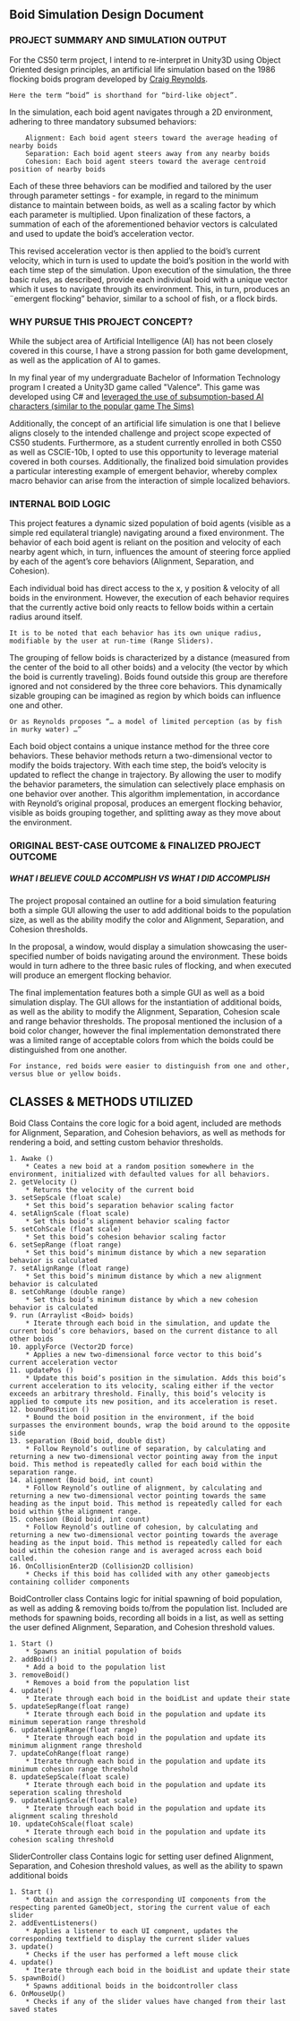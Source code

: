 ## Boid Simulation Design Document

### PROJECT SUMMARY AND SIMULATION OUTPUT

For the CS50 term project, I intend to re-interpret in Unity3D using Object Oriented design principles, an artificial life simulation based on the 1986 flocking boids program developed by [Craig Reynolds](https://www.red3d.com/cwr/boids/).

```
Here the term “boid” is shorthand for “bird-like object”.
```

In the simulation, each boid agent navigates through a 2D environment, adhering to three mandatory subsumed behaviors:
```
	Alignment: Each boid agent steers toward the average heading of nearby boids
	Separation: Each boid agent steers away from any nearby boids
	Cohesion: Each boid agent steers toward the average centroid position of nearby boids
```
Each of these three behaviors can be modified and tailored by the user through parameter settings - for example, in regard to the minimum distance to maintain between boids, as well as a scaling factor by which each parameter is multiplied. Upon finalization of these factors, a summation of each of the aforementioned behavior vectors is calculated and used to update the boid’s acceleration vector.

This revised acceleration vector is then applied to the boid’s current velocity, which in turn is used to update the boid’s position in the world with each time step of the simulation.
Upon execution of the simulation, the three basic rules, as described, provide each individual boid with a unique vector which it uses to navigate through its environment.
This, in turn, produces an ¨emergent flocking” behavior, similar to a school of fish, or a flock birds.


### WHY PURSUE THIS PROJECT CONCEPT?

While the subject area of Artificial Intelligence (AI) has not been closely covered in this course, I have a strong passion for both game development, as well as the application of AI to games.

In my final year of my undergraduate Bachelor of Information Technology program I created a Unity3D game called "Valence". This game was developed using C# and [leveraged the use of subsumption-based AI characters (similar to the popular game The Sims)](https://www.zacharysullivan.net/internal-afsm-architecture)

Additionally, the concept of an artificial life simulation is one that I believe aligns closely to the intended challenge and project scope expected of CS50 students.
Furthermore, as a student currently enrolled in both CS50 as well as CSCIE-10b, I opted to use this opportunity to leverage material covered in both courses.
Additionally, the finalized boid simulation provides a particular interesting example of emergent behavior, whereby complex macro behavior can arise from the interaction of simple localized behaviors.

### INTERNAL BOID LOGIC

This project features a dynamic sized population of boid agents (visible as a simple red equilateral triangle) navigating around a fixed environment. The behavior of each boid agent is reliant on the position and velocity of each nearby agent which, in turn, influences the amount of steering force applied by each of the agent’s core behaviors (Alignment, Separation, and Cohesion).


Each individual boid has direct access to the x, y position & velocity of all boids in the environment. However, the execution of each behavior requires that the currently active boid only reacts to fellow boids within a certain radius around itself.

```
It is to be noted that each behavior has its own unique radius, modifiable by the user at run-time (Range Sliders).
```

The grouping of fellow boids is characterized by a distance (measured from the center of the boid to all other boids) and a velocity (the vector by which the boid is currently traveling). Boids found outside this group are therefore ignored and not considered by the three core behaviors. This dynamically sizable grouping can be imagined as region by which boids can influence one and other.

```
Or as Reynolds proposes “… a model of limited perception (as by fish in murky water) …”
```

Each boid object contains a unique instance method for the three core behaviors. These behavior methods return a two-dimensional vector to modify the boids trajectory.
With each time step, the boid’s velocity is updated to reflect the change in trajectory. By allowing the user to modify the behavior parameters, the simulation can selectively place emphasis on one behavior over another. This algorithm implementation, in accordance with Reynold’s original proposal, produces an emergent flocking behavior, visible as boids grouping together, and splitting away as they move about the environment.

### ORIGINAL BEST-CASE OUTCOME & FINALIZED PROJECT OUTCOME
##### WHAT I BELIEVE COULD ACCOMPLISH VS WHAT I DID ACCOMPLISH

The project proposal contained an outline for a boid simulation featuring both a simple GUI allowing the user to add additional boids to the population size, as well as the ability modify the color and Alignment, Separation, and Cohesion thresholds.

In the proposal, a window, would display a simulation showcasing the user-specified number of boids navigating around the environment.
These boids would in turn adhere to the three basic rules of flocking, and when executed will produce an emergent flocking behavior.

The final implementation features both a simple GUI as well as a boid simulation display. The GUI allows for the instantiation of additional boids, as well as the ability to modify the Alignment, Separation, Cohesion scale and range behavior thresholds.
The proposal mentioned the inclusion of a boid color changer, however the final implementation demonstrated there was a limited range of acceptable colors
from which the boids could be distinguished from one another.

```
For instance, red boids were easier to distinguish from one and other, versus blue or yellow boids.
```

## CLASSES & METHODS UTILIZED

Boid Class
Contains the core logic for a boid agent, included are methods for Alignment, Separation, and Cohesion behaviors, as well as methods for rendering a boid, and setting custom behavior thresholds.
```
1. Awake ()
    * Ceates a new boid at a random position somewhere in the environment, initialized with defaulted values for all behaviors.
2. getVelocity ()
    * Returns the velocity of the current boid
3. setSepScale (float scale)
    * Set this boid’s separation behavior scaling factor
4. setAlignScale (float scale)
    * Set this boid’s alignment behavior scaling factor
5. setCohScale (float scale)
    * Set this boid’s cohesion behavior scaling factor
6. setSepRange (float range)
    * Set this boid’s minimum distance by which a new separation behavior is calculated
7. setAlignRange (float range)
    * Set this boid’s minimum distance by which a new alignment behavior is calculated
8. setCohRange (double range)
    * Set this boid’s minimum distance by which a new cohesion behavior is calculated
9. run (Arraylist <Boid> boids)
    * Iterate through each boid in the simulation, and update the current boid’s core behaviors, based on the current distance to all other boids
10.	applyForce (Vector2D force)
    * Applies a new two-dimensional force vector to this boid’s current acceleration vector
11.	updatePos ()
    * Update this boid’s position in the simulation. Adds this boid’s current acceleration to its velocity, scaling either if the vector exceeds an arbitrary threshold. Finally, this boid’s velocity is applied to compute its new position, and its acceleration is reset.
12.	boundPosition ()
    * Bound the boid position in the environment, if the boid surpasses the environment bounds, wrap the boid around to the opposite side
13.	separation (Boid boid, double dist)
    * Follow Reynold’s outline of separation, by calculating and returning a new two-dimensional vector pointing away from the input boid. This method is repeatedly called for each boid within the separation range.
14.	alignment (Boid boid, int count)
    * Follow Reynold’s outline of alignment, by calculating and returning a new two-dimensional vector pointing towards the same heading as the input boid. This method is repeatedly called for each boid within §the alignment range.
15.	cohesion (Boid boid, int count)
    * Follow Reynold’s outline of cohesion, by calculating and returning a new two-dimensional vector pointing towards the average heading as the input boid. This method is repeatedly called for each boid within the cohesion range and is averaged across each boid called.
16.	OnCollisionEnter2D (Collision2D collision)
    * Checks if this boid has collided with any other gameobjects containing collider components
```

BoidController class
Contains logic for initial spawning of boid population, as well as adding & removing boids to/from the population list. Included are methods for spawning boids, recording all boids in a list, as well as setting the user defined Alignment, Separation, and Cohesion threshold values.

```
1. Start ()
    * Spawns an initial population of boids
2. addBoid()
    * Add a boid to the population list
3. removeBoid()
    * Removes a boid from the population list
4. update()
    * Iterate through each boid in the boidList and update their state
5. updateSepRange(float range)
    * Iterate through each boid in the population and update its minimum seperation range threshold
6. updateAlignRange(float range)
    * Iterate through each boid in the population and update its minimum alignment range threshold
7. updateCohRange(float range)
    * Iterate through each boid in the population and update its minimum cohesion range threshold
8. updateSepScale(float scale)
    * Iterate through each boid in the population and update its seperation scaling threshold
9. updateAlignScale(float scale)
    * Iterate through each boid in the population and update its alignment scaling threshold
10. updateCohScale(float scale)
    * Iterate through each boid in the population and update its cohesion scaling threshold
```

SliderController class
Contains logic for setting user defined Alignment, Separation, and Cohesion threshold values, as well as the ability to spawn additional boids

```
1. Start ()
    * Obtain and assign the corresponding UI components from the respecting parented GameObject, storing the current value of each slider
2. addEventListeners()
    * Applies a listener to each UI compnent, updates the corresponding textfield to display the current slider values
3. update()
    * Checks if the user has performed a left mouse click
4. update()
    * Iterate through each boid in the boidList and update their state
5. spawnBoid()
    * Spawns additional boids in the boidcontroller class
6. OnMouseUp()
    * Checks if any of the slider values have changed from their last saved states
```


